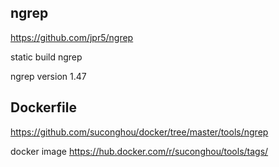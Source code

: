 ## ngrep

https://github.com/jpr5/ngrep

static build ngrep

ngrep version 1.47


## Dockerfile

https://github.com/suconghou/docker/tree/master/tools/ngrep

docker image https://hub.docker.com/r/suconghou/tools/tags/


